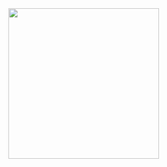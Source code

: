 <img src="https://kollektiv-kaorle.at/_next/image?url=%2Flogo.svg&w=1080&q=75" style="width: 300px" />
